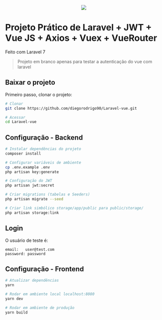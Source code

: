 <p align="center"><img src="https://laravel.com/assets/img/components/logo-laravel.svg"></p>

# Projeto Prático de Laravel + JWT + Vue JS + Axios + Vuex + VueRouter

Feito com Laravel 7

> Projeto em branco apenas para testar a autenticação do vue com laravel 

## Baixar o projeto
Primeiro passo, clonar o projeto:
``` bash
# Clonar
git clone https://github.com/diegorodrigo90/Laravel-vue.git

# Acessar
cd Laravel-vue
```

## Configuração - Backend

``` bash
# Instalar dependências do projeto
composer install

# Configurar variáveis de ambiente
cp .env.example .env
php artisan key:generate

# Configuração do JWT
php artisan jwt:secret

# Criar migrations (tabelas e Seeders)
php artisan migrate --seed

# Criar link simbólico storage/app/public para public/storage/
php artisan storage:link
```

## Login
O usuário de teste é:
```
email:   user@test.com
password: password
```

## Configuração - Frontend
``` bash
# Atualizar dependências
yarn

# Rodar em ambiente local localhost:8080
yarn dev

# Rodar em ambiente de produção
yarn build
```
